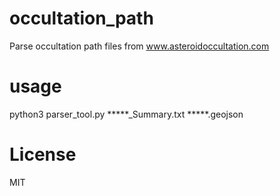 # occultation_path
Parse occultation path files from www.asteroidoccultation.com

# usage
python3 parser_tool.py *****_Summary.txt *****.geojson

# License
MIT
